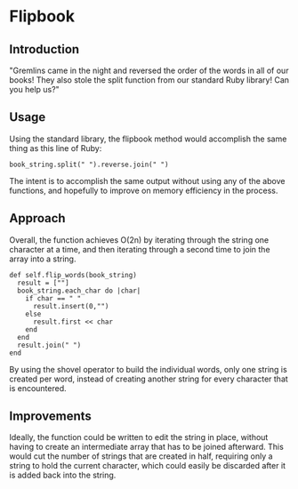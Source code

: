 # Flipbook

## Introduction

"Gremlins came in the night and reversed the order of the words in all of our books! They also stole the split function from our standard Ruby library! Can you help us?"

## Usage

Using the standard library, the flipbook method would accomplish the same thing as this line of Ruby:

```book_string.split(" ").reverse.join(" ")```

The intent is to accomplish the same output without using any of the above functions, and hopefully to improve on memory efficiency in the process.

## Approach

Overall, the function achieves O(2n) by iterating through the string one character at a time, and then iterating through a second time to join the array into a string.

    def self.flip_words(book_string)
      result = [""]
      book_string.each_char do |char|
        if char == " "
          result.insert(0,"")
        else
          result.first << char
        end
      end
      result.join(" ")
    end

By using the shovel operator to build the individual words, only one string is created per word, instead of creating another string for every character that is encountered.

## Improvements

Ideally, the function could be written to edit the string in place, without having to create an intermediate array that has to be joined afterward. This would cut the number of strings that are created in half, requiring only a string to hold the current character, which could easily be discarded after it is added back into the string.
